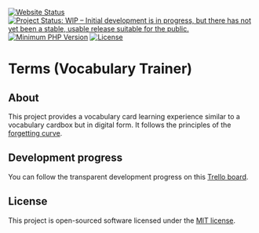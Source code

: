 [![Website Status](https://img.shields.io/website?url=https%3A%2F%2Fvocabulary.mashb1t.de)](https://vocabulary.mashb1t.de)
[![Project Status: WIP – Initial development is in progress, but there has not yet been a stable, usable release suitable for the public.](https://www.repostatus.org/badges/latest/wip.svg)](https://www.repostatus.org/#wip)
[![Minimum PHP Version](https://img.shields.io/badge/php-%3E%3D8.0-8892BF)](https://www.php.net)
[![License](https://img.shields.io/github/license/mashb1t/vocabulary-trainer)](https://github.com/mashb1t/vocabulary-trainer/blob/master/LICENSE)

# Terms (Vocabulary Trainer)

## About

This project provides a vocabulary card learning experience similar to a vocabulary cardbox but in digital form.
It follows the principles of the [forgetting curve].

## Development progress

You can follow the transparent development progress on this [Trello board].

## License

This project is open-sourced software licensed under the [MIT license](https://opensource.org/licenses/MIT).

[forgetting curve]: https://en.wikipedia.org/wiki/Forgetting_curve
[Trello board]: https://trello.com/b/5a2XiCaK
